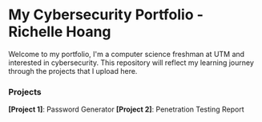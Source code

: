 # My Cybersecurity Portfolio - Richelle Hoang

Welcome to my portfolio, I'm a computer science freshman at UTM and interested in cybersecurity. This repository will reflect my learning journey through the projects that I upload here. 

### Projects
**[Project 1]**: Password Generator
**[Project 2]**: Penetration Testing Report
